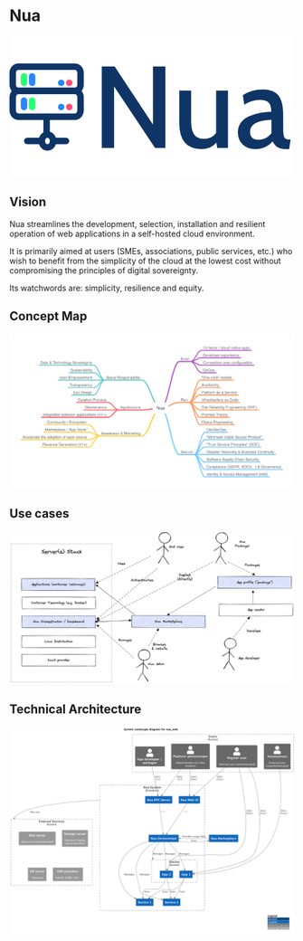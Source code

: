 # Nua

<img src="./doc/assets/logo.png" alt="logo nua">

## Vision

Nua streamlines the development, selection, installation and resilient operation of web applications in a self-hosted cloud environment.

It is primarily aimed at users (SMEs, associations, public services, etc.) who wish to benefit from the simplicity of the cloud at the lowest cost without compromising the principles of digital sovereignty.

Its watchwords are: simplicity, resilience and equity.

## Concept Map

<img src="./doc/src/diagrams/mindmaps/Nua Concept Map.png">

## Use cases

<img src="./doc/src/diagrams/others/Nua use cases.png">

## Technical Architecture

<img src="./doc/src/diagrams/c4/level1.png">
